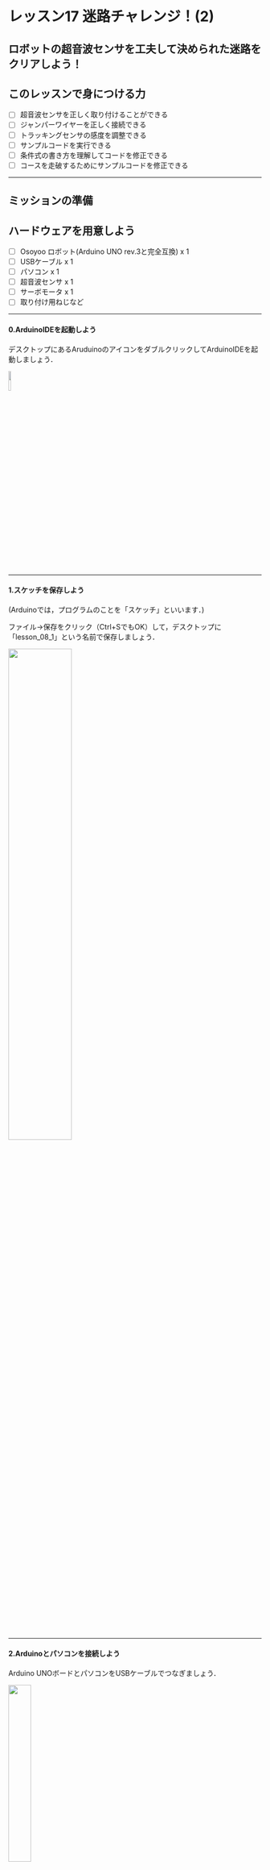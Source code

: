 # レッスン17 迷路チャレンジ！(2)

## ロボットの超音波センサを工夫して決められた迷路をクリアしよう！

## このレッスンで身につける力

- [ ] 超音波センサを正しく取り付けることができる
- [ ] ジャンパーワイヤーを正しく接続できる
- [ ] トラッキングセンサの感度を調整できる
- [ ] サンプルコードを実行できる
- [ ] 条件式の書き方を理解してコードを修正できる
- [ ] コースを走破するためにサンプルコードを修正できる

---

## ミッションの準備

## ハードウェアを用意しよう
- [ ] Osoyoo ロボット(Arduino UNO rev.3と完全互換) x 1
- [ ] USBケーブル x 1
- [ ] パソコン x 1
- [ ] 超音波センサ x 1
- [ ] サーボモータ x 1
- [ ] 取り付け用ねじなど
---
#### 0.ArduinoIDEを起動しよう

デスクトップにあるAruduinoのアイコンをダブルクリックしてArduinoIDEを起動しましょう．

<img src="image/ArduinoIDE_icon.png" width="10%">

---

#### 1.スケッチを保存しよう

(Arduinoでは，プログラムのことを「スケッチ」といいます．)

ファイル→保存をクリック（Ctrl+SでもOK）して，デスクトップに「lesson_08_1」という名前で保存しましょう．

<img src="image/ArduinoIDE_save.png" width="50%">

---
#### 2.Arduinoとパソコンを接続しよう

Arduino UNOボードとパソコンをUSBケーブルでつなぎましょう．

<img src="image/Arduino_USBcable.png" width="30%">

【注意】USBを抜き差しするときは向きを確認して，ていねいにあつかうこと．

USBを差したら，ArduinoIDEでボードとシリアルポートを指定しましょう．　　

ツール→ボードをクリックして、Arduino/Genuino UNOをクリックしましょう。　　

次にツール→シリアルポートをクリックして，「COM～（Arduino UNO）」となっているものをクリックしましょう．（COM～の数字は毎回変わります．）

<img src="image/ArduinoIDE_port_setting.png" width="100%">

---

## ミッションチャレンジ
### 配線をしよう
今回新たに取り付けるのはサーボモータと超音波センサだよ。これらをジャンパー線を用いて配線を行なおう！
写真と同じようにして配線をしてみよう。
<img src="image/1.png" width="100%">
<img src="image/2.png" width="100%">

### サンプルスケッチを実行して、実験してみよう
スケッチに以下のコードをコピー＆ペーストして、スケッチを実行してみよう。


```C++

#include <Servo.h>
/*ロードするライブラリがないため、L298NデュアルH-ブリッジモーターコントローラを直接宣言します。*/
//L298N デュアル H ブリッジ モーター コントローラー ピンの定義
#define speedPinR 3   // 右側PWM ピン接続 MODEL-X ENA
#define RightDirectPin1  12    //  右側モーター方向ピン 1 から MODEL-X IN1
#define RightDirectPin2  11    // 右側モーター方向ピン 2 から MODEL-X IN1
#define speedPinL 6        //  左側PWM ピン接続 MODEL-X ENB
#define LeftDirectPin1  7    // 左モーター方向ピン 1 から MODEL-X IN3
#define LeftDirectPin2  8   // 左モーター方向ピン 2 から MODEL-X IN4
#define LPT 2 // スキャンループカウンター(ループを数える)

#define SERVO_PIN     9  //サーボをD9に接続

#define Echo_PIN    2 // 超音波エコーピンを D11 に接続
#define Trig_PIN    10  // 超音波トリガーピンを D12 に接続

#define BUZZ_PIN     13
#define FAST_SPEED  250     //速いモーター速度
#define SPEED  120     //モーター速度
#define TURN_SPEED  200     //曲がるときのモーター速度 
#define BACK_SPEED1  255     //後退時のモーター速度1
#define BACK_SPEED2  90     //後退時のモーター速度2

int leftscanval, centerscanval, rightscanval, ldiagonalscanval, rdiagonalscanval;
const int distancelimit = 30; //前方障害物の距離制限           
const int sidedistancelimit = 30; //両側の障害物までの最小距離 (cm) (車は横方向の短い距離を許容します)
int distance;
int numcycles = 0;
const int turntime = 250; //ロボットが曲がるのに費やした時間 (ミリ秒)
const int backtime = 300; //ロボットが後退に費やした時間 (ミリ秒)

int thereis;
Servo head;
/*モーター制御*/
void go_Advance(void)  //前進
{
  digitalWrite(RightDirectPin1, HIGH);
  digitalWrite(RightDirectPin2,LOW);
  digitalWrite(LeftDirectPin1,HIGH);
  digitalWrite(LeftDirectPin2,LOW);
}
void go_Left()  //
{
  digitalWrite(RightDirectPin1, HIGH);
  digitalWrite(RightDirectPin2,LOW);
  digitalWrite(LeftDirectPin1,LOW);
  digitalWrite(LeftDirectPin2,HIGH);
}
void go_Right()  //右に曲がる
{
  digitalWrite(RightDirectPin1, LOW);
  digitalWrite(RightDirectPin2,HIGH);
  digitalWrite(LeftDirectPin1,HIGH);
  digitalWrite(LeftDirectPin2,LOW);
}
void go_Back()  //後退
{
  digitalWrite(RightDirectPin1, LOW);
  digitalWrite(RightDirectPin2,HIGH);
  digitalWrite(LeftDirectPin1,LOW);
  digitalWrite(LeftDirectPin2,HIGH);
}
void stop_Stop()    //停止
{
  digitalWrite(RightDirectPin1, LOW);
  digitalWrite(RightDirectPin2,LOW);
  digitalWrite(LeftDirectPin1,LOW);
  digitalWrite(LeftDirectPin2,LOW);
  set_Motorspeed(0,0);
}

/*モーター速度の設定*/
void set_Motorspeed(int speed_L,int speed_R)
{
  analogWrite(speedPinL,speed_L); 
  analogWrite(speedPinR,speed_R);   
}

void buzz_ON()   //ブザーを鳴らす
{
  
  for(int i=0;i<100;i++)
  {
   digitalWrite(BUZZ_PIN,LOW);
   delay(2);//wait for 1ms
   digitalWrite(BUZZ_PIN,HIGH);
   delay(2);//wait for 1ms
  }
}
void buzz_OFF()  //ブザーを止める
{
  digitalWrite(BUZZ_PIN, HIGH);
  
}
void alarm(){
   buzz_ON();
 
   buzz_OFF();
}

/*超音波距離の検出*/
int watch(){
  long echo_distance;
  digitalWrite(Trig_PIN,LOW);
  delayMicroseconds(5);                                                                              
  digitalWrite(Trig_PIN,HIGH);
  delayMicroseconds(15);
  digitalWrite(Trig_PIN,LOW);
  echo_distance=pulseIn(Echo_PIN,HIGH);
  echo_distance=echo_distance*0.01657; //物体までの距離は何cmか？
  //Serial.println((int)echo_distance);
  return round(echo_distance);
}
//右、左、前、左対角線、右対角線までの距離を測定し、cm 単位で変数 rightscanval に割り当てます。
//leftscanval、centerscanval、ldiagonalscanval、rdiagonalscanval (距離のテストには 5 つのポイントがあります)
String watchsurrounding(){
/*  Failure_status は 2 進数の整数で、下 5 桁は 5 方向に障害物があるかどうかを表します。　*/
 
int obstacle_status =B100000;
  centerscanval = watch();
  if(centerscanval<distancelimit){
    stop_Stop();
    alarm();
    obstacle_status  =obstacle_status | B100;
    }
  head.write(120);
  delay(100);
  ldiagonalscanval = watch();
  if(ldiagonalscanval<distancelimit){
    stop_Stop();
    alarm();
     obstacle_status  =obstacle_status | B1000;
    }
  head.write(170); //注：サーボはこの角度を取ることができないため、180 度を使用しませんでした
  delay(300);
  leftscanval = watch();
  if(leftscanval<sidedistancelimit){
    stop_Stop();
    alarm();
     obstacle_status  =obstacle_status | B10000;
    }

  head.write(90); //サーボを 180 度全体に動かす場合は、90 度を使用します。
  delay(100);
  centerscanval = watch();
  if(centerscanval<distancelimit){
    stop_Stop();
    alarm();
    obstacle_status  =obstacle_status | B100;
    }
  head.write(40);
  delay(100);
  rdiagonalscanval = watch();
  if(rdiagonalscanval<distancelimit){
    stop_Stop();
    alarm();
    obstacle_status  =obstacle_status | B10;
    }
  head.write(0);
  delay(100);
  rightscanval = watch();
  if(rightscanval<sidedistancelimit){
    stop_Stop();
    alarm();
    obstacle_status  =obstacle_status | 1;
    }
  head.write(90); //見回し終える(また前を向く)
  delay(300);
   String obstacle_str= String(obstacle_status,BIN);
  obstacle_str= obstacle_str.substring(1,6);
  
  return obstacle_str; 
}

void auto_avoidance(){

  ++numcycles;
  if(numcycles>=LPT){ //前進中にすべてのLPTループの周りに何かがあるかどうかを確認します
     stop_Stop();
    String obstacle_sign=watchsurrounding(); //5桁のobject_signバイナリ値は、5方向の障害ステータスを意味します
      Serial.print("begin str=");
        Serial.println(obstacle_sign);
                    if( obstacle_sign=="10000"){
     Serial.println("SLIT right");
          set_Motorspeed(FAST_SPEED,SPEED);
     go_Advance();
 
      delay(turntime);
      stop_Stop();
    }
        else    if( obstacle_sign=="00001"  ){
     Serial.println("SLIT LEFT");
       set_Motorspeed(SPEED,FAST_SPEED);
      go_Advance();
  
      delay(turntime);
      stop_Stop();
    }
    else if( obstacle_sign=="11100" || obstacle_sign=="01000" || obstacle_sign=="11000"  || obstacle_sign=="10100"  || obstacle_sign=="01100" ||obstacle_sign=="00100"  ||obstacle_sign=="01000" ){
     Serial.println("hand right");
	    go_Right();
      set_Motorspeed(TURN_SPEED,TURN_SPEED);
      delay(turntime);
      stop_Stop();
    } 
    else if( obstacle_sign=="00010" || obstacle_sign=="00111" || obstacle_sign=="00011"  || obstacle_sign=="00101" || obstacle_sign=="00110" || obstacle_sign=="01010" ){
    Serial.println("hand left");
     go_Left();//左に曲がる
     set_Motorspeed(TURN_SPEED,TURN_SPEED);
      delay(turntime);
      stop_Stop();
    }
 
    else if(  obstacle_sign=="01111" ||  obstacle_sign=="10111" || obstacle_sign=="11111"  ){
    Serial.println("hand back right");
	  go_Left();
		set_Motorspeed( FAST_SPEED,SPEED);
       delay(backtime);
          stop_Stop();
        } 
         else if( obstacle_sign=="11011"  ||    obstacle_sign=="11101"  ||  obstacle_sign=="11110"  || obstacle_sign=="01110"  ){
    Serial.println("hand back left");
    go_Right();
    set_Motorspeed( SPEED,FAST_SPEED);
       delay(backtime);
          stop_Stop();
        }    
  
        else Serial.println("no handle");
    numcycles=0; //サイクルの再開回数
  } else {
     set_Motorspeed(SPEED,SPEED);
     go_Advance();  // 何も問題がなければ、上記の go() 関数を使用して先に進みます。
        delay(backtime);
          stop_Stop();
  }
  
  //else  Serial.println(numcycles);
  
  distance = watch(); // watch() 関数を使用して、前方に何かがあるかどうかを確認します (ロボットが前進しているだけで周囲を見回していない場合、前方の距離をテストします)
  if (distance<distancelimit){ //前方に障害物があると完全に確信できる場合、ロボットは停止します (25 回テストする必要があります) (超音波センサーの誤信号を無視する必要があります)。
 Serial.println("final go back");
    go_Right();
    set_Motorspeed( SPEED,FAST_SPEED);
  delay(backtime*3/2);
      ++thereis;}
  if (distance>distancelimit){
      thereis=0;} //カウント再開
  if (thereis > 25){
  Serial.println("final stop");
    stop_Stop(); //何かが先にあるので、動きを止めてください。
    thereis=0;
  }
}

void setup() {
  /*L298N pin モードのセットアップ*/
  pinMode(RightDirectPin1, OUTPUT); 
  pinMode(RightDirectPin2, OUTPUT); 
  pinMode(speedPinL, OUTPUT);  
  pinMode(LeftDirectPin1, OUTPUT);
  pinMode(LeftDirectPin2, OUTPUT); 
  pinMode(speedPinR, OUTPUT); 
  stop_Stop();//動きを止める
  /*HC-SR04の初期化*/
  pinMode(Trig_PIN, OUTPUT); 
  pinMode(Echo_PIN,INPUT); 
  /*ブザーの初期化*/
  pinMode(BUZZ_PIN, OUTPUT);
  digitalWrite(BUZZ_PIN, HIGH);  
  buzz_OFF(); 

  digitalWrite(Trig_PIN,LOW);
  /*サーボの初期化*/
  head.attach(SERVO_PIN); 
  head.write(90);
   delay(2000);
  
  Serial.begin(9600);
 
 
}

void loop() {
  auto_avoidance();
}
```


#### 迷路を解いてみよう！
Lesson7ではセンサに頼ることなく、モータの動く時間で制御して迷路をクリアしたね。今回は超音波センサーを使って迷路をクリアしてみよう!

<img src="image/course.png" width="100%">

### 出来たことをチェックしよう
- [ ] 超音波センサを正しく取り付けることができる
- [ ] ジャンパーワイヤーを正しく接続できる
- [ ] トラッキングセンサの感度を調整できる
- [ ] サンプルコードを実行できる
- [ ] 条件式の書き方を理解してコードを修正できる
- [ ] コースを走破するためにサンプルコードを修正できる
